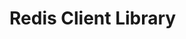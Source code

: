 <!-- Autor: Daniel Benjamin Perez Morales -->
<!-- GitHub: https://github.com/D4nitrix13 -->
<!-- Correo electrónico: danielperezdev@proton.me -->

<!-- https://youtu.be/UbtNnHFXK9E?list=PL4cUxeGkcC9h3V2eqhi8rRdIDJshP-b4P&t=4 -->

# Redis Client Library
